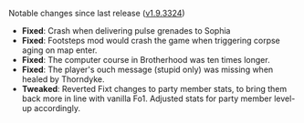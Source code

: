 Notable changes since last release ([v1.9.3324](https://github.com/rotators/Fo1in2/releases/tag/v1.9.3324))

- **Fixed**: Crash when delivering pulse grenades to Sophia
- **Fixed**: Footsteps mod would crash the game when triggering corpse aging on map enter.
- **Fixed**: The computer course in Brotherhood was ten times longer.
- **Fixed**: The player's ouch message (stupid only) was missing when healed by Thorndyke.
- **Tweaked**: Reverted Fixt changes to party member stats, to bring them back more in line with vanilla Fo1. Adjusted stats for party member level-up accordingly.
